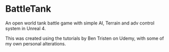 # BattleTank
An open world tank battle game with simple AI, Terrain and adv control system in Unreal 4.

This was created using the tutorials by Ben Tristen on Udemy, with some of my own personal alterations.
